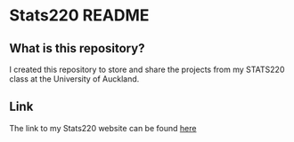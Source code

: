 # Stats220 README

## What is this repository?
I created this repository to store and share the projects from my STATS220 class at the University of Auckland.



## Link
The link to my Stats220 website can be found [here](https://classicmmt.github.io/Stats220/)
